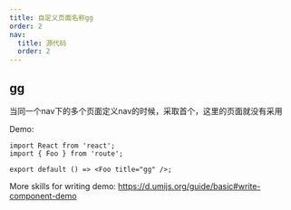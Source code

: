 ```yaml
---
title: 自定义页面名称gg
order: 2
nav:
  title: 源代码
  order: 2
---
```



## gg

当同一个nav下的多个页面定义nav的时候，采取首个，这里的页面就没有采用

Demo:

```tsx
import React from 'react';
import { Foo } from 'route';

export default () => <Foo title="gg" />;
```

More skills for writing demo: https://d.umijs.org/guide/basic#write-component-demo
